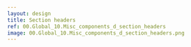 ```yaml
---
layout: design
title: Section headers
ref: 00.Global_10.Misc_components_d_section_headers
image: 00.Global_10.Misc_components_d_section_headers.png
---
```


